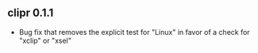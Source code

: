 ## clipr 0.1.1

- Bug fix that removes the explicit test for "Linux" in favor of a check for "xclip" or "xsel"
